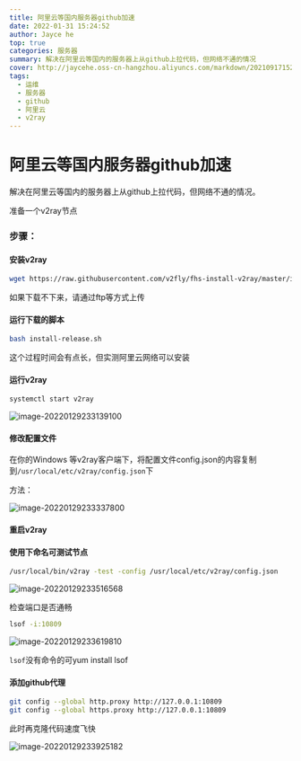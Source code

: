 ```yaml
---
title: 阿里云等国内服务器github加速
date: 2022-01-31 15:24:52
author: Jayce he
top: true
categories: 服务器
summary: 解决在阿里云等国内的服务器上从github上拉代码，但网络不通的情况
cover: http://jaycehe.oss-cn-hangzhou.aliyuncs.com/markdown/202109171525690.png
tags:
  - 运维
  - 服务器
  - github
  - 阿里云
  - v2ray
---
```


# 阿里云等国内服务器github加速

解决在阿里云等国内的服务器上从github上拉代码，但网络不通的情况。

准备一个v2ray节点

### 步骤：

#### 安装v2ray

```sh
wget https://raw.githubusercontent.com/v2fly/fhs-install-v2ray/master/install-release.sh  --user-agent="Mozilla/5.0"
```

如果下载不下来，请通过ftp等方式上传

#### 运行下载的脚本

```sh
bash install-release.sh
```

这个过程时间会有点长，但实测阿里云网络可以安装

#### 运行v2ray

```sh
systemctl start v2ray
```

![image-20220129233139100](https://jaycehe.oss-cn-hangzhou.aliyuncs.com/markdown/202201292331756.png)

#### 修改配置文件

在你的Windows 等v2ray客户端下，将配置文件config.json的内容复制到`/usr/local/etc/v2ray/config.json`下

   方法：

   ![image-20220129233337800](https://jaycehe.oss-cn-hangzhou.aliyuncs.com/markdown/202201292333040.png)

#### 重启v2ray

#### 使用下命名可测试节点

```sh
/usr/local/bin/v2ray -test -config /usr/local/etc/v2ray/config.json
```

![image-20220129233516568](https://jaycehe.oss-cn-hangzhou.aliyuncs.com/markdown/202201292335792.png)

检查端口是否通畅

```sh
lsof -i:10809
```

![image-20220129233619810](https://jaycehe.oss-cn-hangzhou.aliyuncs.com/markdown/202201292336185.png)

`lsof`没有命令的可yum install lsof

#### 添加github代理

   ```sh
   git config --global http.proxy http://127.0.0.1:10809
   git config --global https.proxy http://127.0.0.1:10809
   ```

此时再克隆代码速度飞快

![image-20220129233925182](https://jaycehe.oss-cn-hangzhou.aliyuncs.com/markdown/202201292339343.png)

